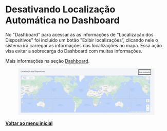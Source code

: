 # Desativando Localização Automática no Dashboard

No "Dashboard" para acessar as as informações de "Localização dos Dispositivos" foi incluído um botão "Exibir localizações”, clicando nele o sistema irá carregar as informações das localizações no mapa. Essa ação visa evitar a sobrecarga do Dashboard com muitas informações.

Mais informações na seção [Dashboard](../../portal/dashboard.md).

<figure><img src="../../../.gitbook/assets/image (184).png" alt=""><figcaption></figcaption></figure>

[**Voltar ao menu inicial**](./)
